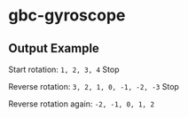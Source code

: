 # gbc-gyroscope

## Output Example

Start rotation: 
`1, 2, 3, 4`
Stop

Reverse rotation:
`3, 2, 1, 0, -1, -2, -3`
Stop

Reverse rotation again:
`-2, -1, 0, 1, 2`
